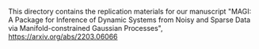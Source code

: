 This directory contains the replication materials for our manuscript "MAGI: A Package for Inference of Dynamic Systems from Noisy and Sparse Data via Manifold-constrained Gaussian Processes", https://arxiv.org/abs/2203.06066
